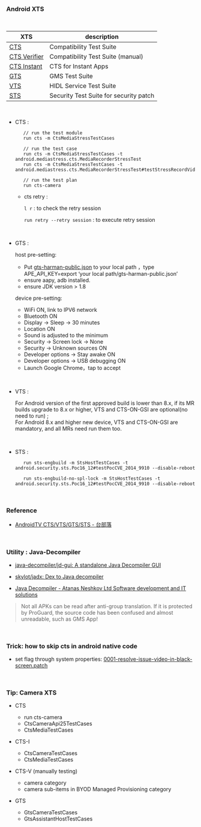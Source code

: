 
### Android XTS

<br/>

| XTS  | description |
| ------------- | ------------- |
| [CTS](https://source.android.com/compatibility/cts)  | Compatibility Test Suite  |
| [CTS Verifier](https://source.android.com/compatibility/cts/verifier)  | Compatibility Test Suite (manual)    |
| [CTS Instant](https://source.android.com/compatibility/cts/cts-instant)  | CTS for Instant Apps  |
| [GTS](https://www.google.com/search?rlz=1C1GCEU_zh-TWTW892TW892&sxsrf=ALeKk02eBIbx6LyVNKMNiPSiHHSNrzDiHw%3A1590399842164&ei=YpPLXuvNCaO9mAWRnJ7IAg&q=android+GTS&oq=android+GTS&gs_lcp=CgZwc3ktYWIQAzIECCMQJzICCAAyAggAMgIIADIFCAAQywEyBQgAEMsBMgIIADIECAAQHjIECAAQHjIECAAQHlDBlQFYgZgBYJqcAWgAcAB4AIABNogBjgGSAQEzmAEAoAEBqgEHZ3dzLXdpeg&sclient=psy-ab&ved=0ahUKEwjrhpKN3c7pAhWjHqYKHRGOBykQ4dUDCAw&uact=5)  | GMS Test Suite  |
| [VTS](https://source.android.com/compatibility/vts)  | HIDL Service Test Suite  |
| [STS](https://www.google.com/search?rlz=1C1GCEU_zh-TWTW892TW892&sxsrf=ALeKk02iUxZOZzeBJpKAZq8b1S3L_v_3Ng%3A1590400008373&ei=CJTLXpq2FuTRmAWvnI7ADQ&q=android+STS&oq=android+STS&gs_lcp=CgZwc3ktYWIQAzIECCMQJzICCAAyAggAMgYIABAHEB4yBggAEAcQHjIICAAQBxAKEB4yBwgAEAoQywEyBQgAEMsBMgcIABAKEMsBMggIABAHEAoQHjoECAAQRzoECAAQQzoECAAQCjoICAAQBxAFEB46BwgjELACECc6BAgAEA1QpEVY401gw1BoAHACeACAATmIAY4DkgEBOJgBAKABAaoBB2d3cy13aXo&sclient=psy-ab&ved=0ahUKEwia2rLc3c7pAhXkKKYKHS-OA9gQ4dUDCAw&uact=5)  | Security Test Suite for security patch |

<br/>

- CTS :

    ```
       // run the test module
       run cts -m CtsMediaStressTestCases

       // run the test case
       run cts -m CtsMediaStressTestCases -t android.mediastress.cts.MediaRecorderStressTest
       run cts -m CtsMediaStressTestCases -t android.mediastress.cts.MediaRecorderStressTest#testStressRecordVideoAndPlayback

       // run the test plan
       run cts-camera
    ```

    - cts retry :

        `l r` : to check the retry session

        `run retry --retry session` : to execute retry session

<br/>

- GTS :

  host pre-setting:
  - Put [gts-harman-public.json](./gts-harman-public.json) to your local path ，type APE_API_KEY=export ‘your local path/gts-harman-public.json’
  - ensure aapy, adb installed.
  - ensure JDK version > 1.8

  device pre-setting:
  - WiFi ON, link to IPV6 network
  - Bluetooth ON
  - Display → Sleep → 30 minutes
  - Location ON
  - Sound is adjusted to the minimum
  - Security → Screen lock → None
  - Security → Unknown sources ON
  - Developer options → Stay awake ON
  - Developer options → USB debugging ON
  - Launch Google Chrome，tap to accept

<br/>

- VTS :

     For Android version of the first approved build is lower than 8.x, if its MR builds upgrade to 8.x or higher, VTS and CTS-ON-GSI are optional(no need to run) ; <br>
     For Android 8.x and higher new device, VTS and CTS-ON-GSI are mandatory, and all MRs need run them too.


<br/>

- STS :

    ```
       run sts-engbuild -m StsHostTestCases -t android.security.sts.Poc16_12#testPocCVE_2014_9910 --disable-reboot

       run sts-engbuild-no-spl-lock -m StsHostTestCases -t android.security.sts.Poc16_12#testPocCVE_2014_9910 --disable-reboot
    ```




<br>

### Reference

- [AndroidTV CTS/VTS/GTS/STS - 台部落](https://www.twblogs.net/a/5d085150bd9eee1e5c8111d9)


<br>

### Utility : Java-Decompiler

- [java-decompiler/jd-gui: A standalone Java Decompiler GUI](https://github.com/java-decompiler/jd-gui)

- [skylot/jadx: Dex to Java decompiler](https://github.com/skylot/jadx)

- [Java Decompiler - Atanas Neshkov Ltd Software development and IT solutions](http://www.neshkov.com/)

> Not all APKs can be read after anti-group translation. If it is protected by ProGuard, the source code has been confused and almost unreadable, such as GMS App!



<br>


### Trick: how to skip cts in android native code

  - set flag through system properties: [0001-resolve-issue-video-in-black-screen.patch](./0001-resolve-issue-video-in-black-screen.patch)


<br>

### Tip: Camera XTS

  - CTS
    - run cts-camera
    - CtsCameraApi25TestCases
    - CtsMediaTestCases

  - CTS-I
    - CtsCameraTestCases
    - CtsMediaTestCases

  - CTS-V (manually testing)
    - camera category
    - camera sub-items in BYOD Managed Provisioning category

  - GTS
    - GtsCameraTestCases
    - GtsAssistantHostTestCases
